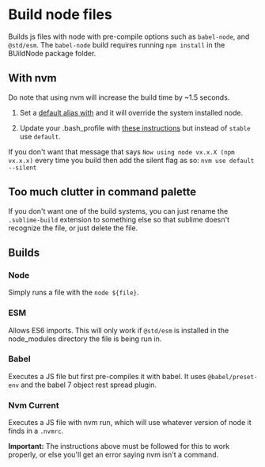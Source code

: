 # Build node files

Builds js files with node with pre-compile options such as `babel-node`, and `@std/esm`. The `babel-node` build requires running `npm install` in the BUildNode package folder.

## With nvm

Do note that using nvm will increase the build time by ~1.5 seconds.

1. Set a [default alias with](https://eric.blog/2016/08/23/set-default-node-version-with-nvm/) and it will override the system installed node.

2. Update your .bash_profile with [these instructions](https://github.com/SublimeLinter/SublimeLinter/issues/128#issuecomment-129690592) but instead of `stable` use `default`.

If you don't want that message that says `Now using node vx.x.X (npm vx.x.x)` every time you build then add the silent flag as so: `nvm use default --silent`


## Too much clutter in command palette

If you don't want one of the build systems, you can just rename the `.sublime-build` extension to something else so that sublime doesn't recognize the file, or just delete the file.


## Builds

### Node

Simply runs a file with the `node ${file}`.

### ESM

Allows ES6 imports. This will only work if `@std/esm` is installed in the node_modules directory the file is being run in.

### Babel

Executes a JS file but first pre-compiles it with babel. It uses `@babel/preset-env` and the babel 7 object rest spread plugin.

### Nvm Current

Executes a JS file with nvm run, which will use whatever version of node it finds in a `.nvmrc`.

**Important:** The instructions above must be followed for this to work properly, or else you'll get an error saying nvm isn't a command.

